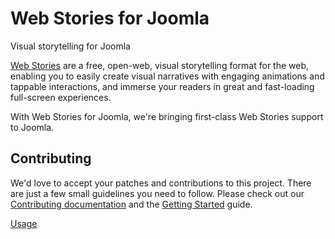 # Web Stories for Joomla

Visual storytelling for Joomla
</details>

[Web Stories](https://amp.dev/about/stories/) are a free, open-web, visual storytelling format for the web, enabling you to easily create visual narratives with engaging animations and tappable interactions, and immerse your readers in great and fast-loading full-screen experiences.

With Web Stories for Joomla, we're bringing first-class Web Stories support to Joomla. 

## Contributing

We'd love to accept your patches and contributions to this project. There are just a few small guidelines you need to follow. Please check out our [Contributing documentation](./CONTRIBUTING.md) and the [Getting Started](./docs/getting-started.md) guide.

[Usage](./usage.md)
